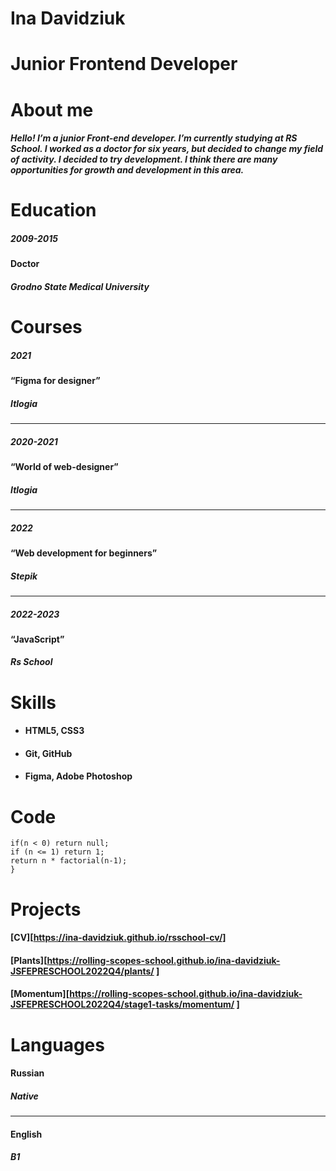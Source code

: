 # **Ina Davidziuk**
# Junior Frontend Developer
# About me
##### Hello! I’m a junior Front-end developer. I’m currently studying at RS School. I worked as a doctor for six years, but decided to change my field of activity. I decided to try development. I think there are many  opportunities for growth and development in this area.
# Education
##### 2009-2015
#### Doctor
##### Grodno State Medical University
# Courses
##### 2021
#### “Figma for designer”
##### Itlogia
**********************************
##### 2020-2021
#### “World of web-designer”
##### Itlogia
**********************************
##### 2022
#### “Web development for beginners”
##### Stepik
**********************************
##### 2022-2023
#### “JavaScript”
##### Rs School
# Skills
* #### HTML5, CSS3
* #### Git, GitHub
* #### Figma, Adobe Photoshop

# Code
``` function factorial(n) { 
if(n < 0) return null;
if (n <= 1) return 1; 
return n * factorial(n-1); 
}
```
# Projects
#### [CV][https://ina-davidziuk.github.io/rsschool-cv/]
#### [Plants][https://rolling-scopes-school.github.io/ina-davidziuk-JSFEPRESCHOOL2022Q4/plants/ ]
#### [Momentum][https://rolling-scopes-school.github.io/ina-davidziuk-JSFEPRESCHOOL2022Q4/stage1-tasks/momentum/ ]
# Languages
#### Russian
##### Native
**********************************
#### English
##### B1
